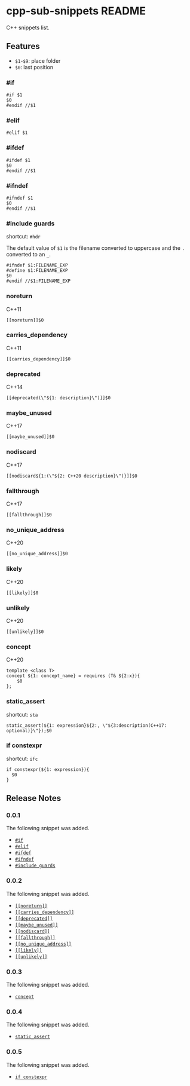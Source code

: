 # cpp-sub-snippets README

C++ snippets list.

## Features

+ `$1`-`$9`: place folder
+ `$0`: last position

### \#if

```text
#if $1
$0
#endif //$1
```

### \#elif

```text
#elif $1
```

### \#ifdef

```text
#ifdef $1
$0
#endif //$1
```

### \#ifndef

```text
#ifndef $1
$0
#endif //$1
```

### \#include guards

shortcut: `#hdr`

The default value of `$1` is the filename converted to uppercase and the `.` converted to an `_`.

```text
#ifndef $1:FILENAME_EXP
#define $1:FILENAME_EXP
$0
#endif //$1:FILENAME_EXP
```

### noreturn

C++11

```text
[[noreturn]]$0
```

### carries_dependency

C++11

```text
[[carries_dependency]]$0
```

### deprecated

C++14

```text
[[deprecated(\"${1: description}\")]]$0
```

### maybe_unused

C++17

```text
[[maybe_unused]]$0
```

### nodiscard

C++17

```text
[[nodiscard${1:(\"${2: C++20 description}\")}]]$0
```

### fallthrough

C++17

```text
[[fallthrough]]$0
```

### no_unique_address

C++20

```text
[[no_unique_address]]$0
```

### likely

C++20

```text
[[likely]]$0
```

### unlikely

C++20

```text
[[unlikely]]$0
```

### concept

C++20

```text
template <class T>
concept ${1: concept_name} = requires (T& ${2:x}){
    $0
};
```

### static_assert

shortcut: `sta`

```text
static_assert(${1: expression}${2:, \"${3:description(C++17: optional)}\"});$0
```

### if constexpr

shortcut: `ifc`

```text
if constexpr(${1: expression}){
  $0
}
```

## Release Notes

### 0.0.1

The following snippet was added.

+ [`#if`](#if)
+ [`#elif`](#elif)
+ [`#ifdef`](#ifdef)
+ [`#ifndef`](#ifndef)
+ [`#include guards`](#include-guards)

### 0.0.2

The following snippet was added.

+ [`[[noreturn]]`](#noreturn)
+ [`[[carries_dependency]]`](#carries_dependency)
+ [`[[deprecated]]`](#deprecated)
+ [`[[maybe_unused]]`](#maybe_unused)
+ [`[[nodiscard]]`](#nodiscard)
+ [`[[fallthrough]]`](#fallthrough)
+ [`[[no_unique_address]]`](#no_unique_address)
+ [`[[likely]]`](#likely)
+ [`[[unlikely]]`](#unlikely)

### 0.0.3

The following snippet was added.

+ [`concept`](#concept)

### 0.0.4

The following snippet was added.

+ [`static_assert`](#static_assert)

### 0.0.5

The following snippet was added.

+ [`if constexpr`](#if-constexpr)
